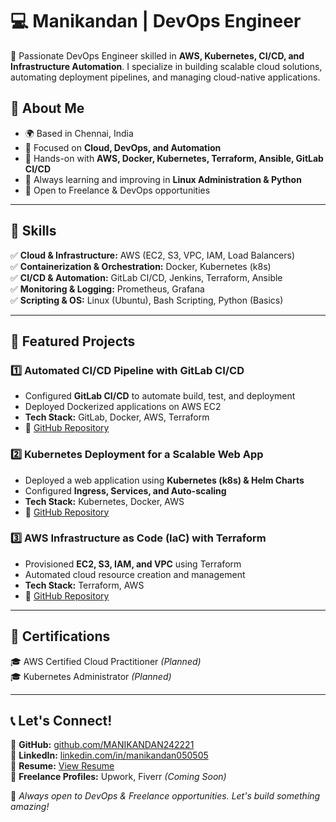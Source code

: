 # 💻 Manikandan | DevOps Engineer

🚀 Passionate DevOps Engineer skilled in **AWS, Kubernetes, CI/CD, and Infrastructure Automation**. I specialize in building scalable cloud solutions, automating deployment pipelines, and managing cloud-native applications.

## 🔹 About Me
- 🌍 Based in Chennai, India
- 🎯 Focused on **Cloud, DevOps, and Automation**
- 🔧 Hands-on with **AWS, Docker, Kubernetes, Terraform, Ansible, GitLab CI/CD**
- 📖 Always learning and improving in **Linux Administration & Python**
- 📩 Open to Freelance & DevOps opportunities

---

## 📌 Skills
✅ **Cloud & Infrastructure:** AWS (EC2, S3, VPC, IAM, Load Balancers)  
✅ **Containerization & Orchestration:** Docker, Kubernetes (k8s)  
✅ **CI/CD & Automation:** GitLab CI/CD, Jenkins, Terraform, Ansible  
✅ **Monitoring & Logging:** Prometheus, Grafana  
✅ **Scripting & OS:** Linux (Ubuntu), Bash Scripting, Python (Basics)  

---

## 📂 Featured Projects

### 1️⃣ **Automated CI/CD Pipeline with GitLab CI/CD**
- Configured **GitLab CI/CD** to automate build, test, and deployment
- Deployed Dockerized applications on AWS EC2
- **Tech Stack:** GitLab, Docker, AWS, Terraform
- 🔗 [GitHub Repository](https://github.com/MANIKANDAN242221?tab=repositories)

### 2️⃣ **Kubernetes Deployment for a Scalable Web App**
- Deployed a web application using **Kubernetes (k8s) & Helm Charts**
- Configured **Ingress, Services, and Auto-scaling**
- **Tech Stack:** Kubernetes, Docker, AWS
- 🔗 [GitHub Repository](https://github.com/MANIKANDAN242221?tab=repositories)

### 3️⃣ **AWS Infrastructure as Code (IaC) with Terraform**
- Provisioned **EC2, S3, IAM, and VPC** using Terraform
- Automated cloud resource creation and management
- **Tech Stack:** Terraform, AWS
- 🔗 [GitHub Repository](https://github.com/MANIKANDAN242221?tab=repositories)

---

## 📜 Certifications
🎓 AWS Certified Cloud Practitioner *(Planned)*  
🎓 Kubernetes Administrator *(Planned)*  

---

## 📞 Let's Connect!
📌 **GitHub:** [github.com/MANIKANDAN242221](https://github.com/MANIKANDAN242221?tab=repositories)  
📌 **LinkedIn:** [linkedin.com/in/manikandan050505](https://www.linkedin.com/in/manikandan050505)  
📌 **Resume:** [View Resume](https://drive.google.com/file/d/15lcA8ipAw4vFkO5iJCqhV_qyLuWxT0PW/view?usp=drive_link)  
📌 **Freelance Profiles:** Upwork, Fiverr *(Coming Soon)*

🚀 *Always open to DevOps & Freelance opportunities. Let's build something amazing!*
